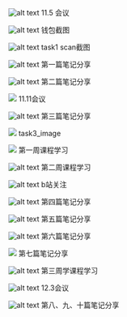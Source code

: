 ![alt text](3c466a3ce71fab4ad9db998aa4b1bd7.jpg)
11.5 会议

![alt text](image.png)
钱包截图

![alt text](image.png)
task1 scan截图

![alt text](image.png)
第一篇笔记分享

![alt text](image.png)
第二篇笔记分享

![](4d3d657e522ba9661a03afff9ecba50.png)
11.11会议

![alt text](image.png)
第三篇笔记分享

![](image.png)
task3_image

![](image.png)
第一周课程学习

![alt text](image.png)
第二周课程学习

![alt text](image.png)
b站关注

![alt text](image.png)
第四篇笔记分享

![alt text](image.png)
第五篇笔记分享

![alt text](image.png)
第六篇笔记分享

![](image.png)
第七篇笔记分享

![alt text](image.png)
第三周学课程学习

![alt text](Screenshot_2024-12-02-20-05-18-395_com.tencent.we.jpg)
12.3会议

![alt text](image.png)
第八、九、十篇笔记分享